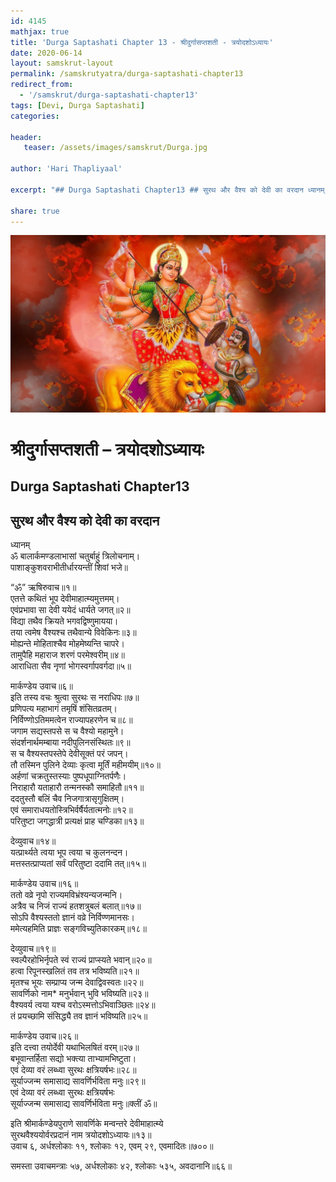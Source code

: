 ```yaml
---
id: 4145    
mathjax: true    
title: 'Durga Saptashati Chapter 13 - श्रीदुर्गासप्तशती - त्रयोदशोऽध्यायः'    
date: 2020-06-14    
layout: samskrut-layout 
permalink: /samskrutyatra/durga-saptashati-chapter13
redirect_from: 
  - '/samskrut/durga-saptashati-chapter13'
tags: [Devi, Durga Saptashati]    
categories:    
    
header:    
   teaser: /assets/images/samskrut/Durga.jpg    
    
author: 'Hari Thapliyaal'    
    
excerpt: "## Durga Saptashati Chapter13 ## सुरथ और वैश्य को देवी का वरदान ध्यानम् ॐ बालार्कमण्डलाभासां चतुर्बाहुं त्रिलोचनाम्। पाशाङ्‌कुशवराभीतीर्धारयन्तीं शिवां भजे॥ “ॐ” ऋषिरुवाच॥१॥ एतत्ते कथितं भूप देवीमाहात्म्यमुत्तमम्। एवंप्रभावा सा देवी ययेदं धार्यते जगत्॥२॥ विद्या तथैव क्रियते भगवद्विष्णुमायया। तया त्वमेष वैश्‍यश्‍च तथैवान्ये"
    
share: true    
---
```

![](/assets/images/samskrut/Durga.jpg)    
    
# श्रीदुर्गासप्तशती – त्रयोदशोऽध्यायः    
## Durga Saptashati Chapter13    
    
## सुरथ और वैश्य को देवी का वरदान    
    
ध्यानम्    
ॐ बालार्कमण्डलाभासां चतुर्बाहुं त्रिलोचनाम्।    
पाशाङ्‌कुशवराभीतीर्धारयन्तीं शिवां भजे॥    
    
“ॐ” ऋषिरुवाच॥१॥    
एतत्ते कथितं भूप देवीमाहात्म्यमुत्तमम्।    
एवंप्रभावा सा देवी ययेदं धार्यते जगत्॥२॥    
विद्या तथैव क्रियते भगवद्विष्णुमायया।    
तया त्वमेष वैश्‍यश्‍च तथैवान्ये विवेकिनः॥३॥    
मोह्यन्ते मोहिताश्‍चैव मोहमेष्यन्ति चापरे।    
तामुपैहि महाराज शरणं परमेश्‍वरीम्॥४॥    
आराधिता सैव नृणां भोगस्वर्गापवर्गदा॥५॥    
    
मार्कण्डेय उवाच॥६॥    
इति तस्य वचः श्रुत्वा सुरथः स नराधिपः॥७॥    
प्रणिपत्य महाभागं तमृषिं शंसितव्रतम्।    
निर्विण्णोऽतिममत्वेन राज्यापहरणेन च॥८॥    
जगाम सद्यस्तपसे स च वैश्यो महामुने।    
संदर्शनार्थमम्बाया नदीपुलिनसंस्थितः॥९॥    
स च वैश्यस्तपस्तेपे देवीसूक्तं परं जपन्।    
तौ तस्मिन पुलिने देव्याः कृत्वा मूर्तिं महीमयीम्॥१०॥    
अर्हणां चक्रतुस्तस्याः पुष्पधूपाग्नितर्पणैः।    
निराहारौ यताहारौ तन्मनस्कौ समाहितौ॥११॥    
ददतुस्तौ बलिं चैव निजगात्रासृगुक्षितम्।    
एवं समाराधयतोस्त्रिभिर्वर्षैर्यतात्मनोः॥१२॥    
परितुष्टा जगद्धात्री प्रत्यक्षं प्राह चण्डिका॥१३॥    
    
देव्युवाच॥१४॥    
यत्प्रार्थ्यते त्वया भूप त्वया च कुलनन्दन।    
मत्तस्तत्प्राप्यतां सर्वं परितुष्टा ददामि तत्॥१५॥    
    
मार्कण्डेय उवाच॥१६॥    
ततो वव्रे नृपो राज्यमविभ्रंश्‍यन्यजन्मनि।    
अत्रैव च निजं राज्यं हतशत्रुबलं बलात्॥१७॥    
सोऽपि वैश्‍यस्ततो ज्ञानं वव्रे निर्विण्णमानसः।    
ममेत्यहमिति प्राज्ञः सङ्‌गविच्युतिकारकम्॥१८॥    
    
देव्युवाच॥१९॥    
स्वल्पैरहोभिर्नृपते स्वं राज्यं प्राप्स्यते भवान्॥२०॥    
हत्वा रिपूनस्खलितं तव तत्र भविष्यति॥२१॥    
मृतश्‍च भूयः सम्प्राप्य जन्म देवाद्विवस्वतः॥२२॥    
सावर्णिको नाम* मनुर्भवान् भुवि भविष्यति॥२३॥    
वैश्‍यवर्य त्वया यश्‍च वरोऽस्मत्तोऽभिवाञ्छितः॥२४॥    
तं प्रयच्छामि संसिद्ध्यै तव ज्ञानं भविष्यति॥२५॥    
    
मार्कण्डेय उवाच॥२६॥    
इति दत्त्वा तयोर्देवी यथाभिलषितं वरम्॥२७॥    
बभूवान्तर्हिता सद्यो भक्त्या ताभ्यामभिष्टुता।    
एवं देव्या वरं लब्ध्वा सुरथः क्षत्रियर्षभः॥२८॥    
सूर्याज्जन्म समासाद्य सावर्णिर्भविता मनुः॥२९॥    
एवं देव्या वरं लब्ध्वा सुरथः क्षत्रियर्षभः    
सूर्याज्जन्म समासाद्य सावर्णिर्भविता मनुः॥क्लीं ॐ॥    
    
इति श्रीमार्कण्डेयपुराणे सावर्णिके मन्वन्तरे देवीमाहात्म्ये    
सुरथवैश्ययोर्वरप्रदानं नाम त्रयोदशोऽध्यायः॥१३॥    
उवाच ६, अर्धश्‍लोकाः ११, श्‍लोकाः १२, एवम् २९, एवमादितः॥७००॥    
    
समस्ता उवाचमन्त्राः ५७, अर्धश्‍लोकाः ४२, श्‍लोकाः ५३५, अवदानानि॥६६॥    
    
